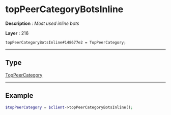 # topPeerCategoryBotsInline

**Description** : *Most used inline bots*

**Layer** : 216

```tl
topPeerCategoryBotsInline#148677e2 = TopPeerCategory;
```

---

## Type

[TopPeerCategory](type/TopPeerCategory)

---

## Example

```php
$topPeerCategory = $client->topPeerCategoryBotsInline();
```